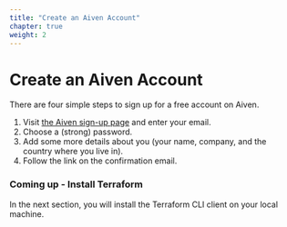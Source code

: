 ```yaml
---
title: "Create an Aiven Account" 
chapter: true
weight: 2 
---
```


# Create an Aiven Account 

There are four simple steps to sign up for a free account on Aiven.

1. Visit [the Aiven sign-up page](https://console.aiven.io/signup) and enter your email.
2. Choose a (strong) password.
3. Add some more details about you (your name, company, and the country where you live in).
4. Follow the link on the confirmation email.

### Coming up - Install Terraform 
In the next section, you will install the Terraform CLI client on your local machine.
